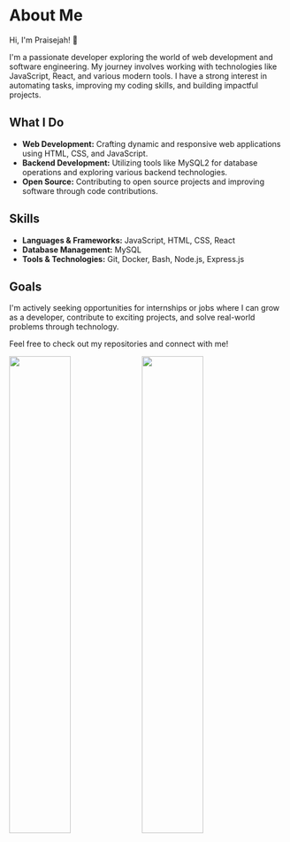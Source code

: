 # About Me

Hi, I'm Praisejah! 👋

I'm a passionate developer exploring the world of web development and software engineering. My journey involves working with technologies like JavaScript, React, and various modern tools. I have a strong interest in automating tasks, improving my coding skills, and building impactful projects.

## What I Do

- **Web Development:** Crafting dynamic and responsive web applications using HTML, CSS, and JavaScript.
- **Backend Development:** Utilizing tools like MySQL2 for database operations and exploring various backend technologies.
- **Open Source:** Contributing to open source projects and improving software through code contributions.

## Skills

- **Languages & Frameworks:** JavaScript, HTML, CSS, React
- **Database Management:** MySQL
- **Tools & Technologies:** Git, Docker, Bash, Node.js, Express.js

## Goals

I'm actively seeking opportunities for internships or jobs where I can grow as a developer, contribute to exciting projects, and solve real-world problems through technology.

Feel free to check out my repositories and connect with me!





<img align="left" width="47%" src="https://github-readme-stats.vercel.app/api?username=praisejahuzoma&show_icons=true&theme=radical"/>

<img align="left" width="47%" src="https://github-readme-stats.vercel.app/api/top-langs/?username=praisejahuzoma&layout=compact"/>





